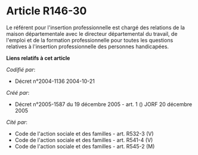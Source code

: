 # Article R146-30

Le référent pour l'insertion professionnelle est chargé des relations de la maison départementale avec le directeur
départemental du travail, de l'emploi et de la formation professionnelle pour toutes les questions relatives à l'insertion
professionnelle des personnes handicapées.

**Liens relatifs à cet article**

_Codifié par_:

  - Décret n°2004-1136 2004-10-21

_Créé par_:

  - Décret n°2005-1587 du 19 décembre 2005 - art. 1 () JORF 20 décembre 2005

_Cité par_:

  - Code de l'action sociale et des familles - art. R532-3 (V)
  - Code de l'action sociale et des familles - art. R541-4 (V)
  - Code de l'action sociale et des familles - art. R545-2 (M)
